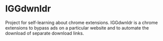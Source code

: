 # IGGdwnldr
Project for self-learning about chrome extensions. IGGdwnldr is a chrome extensions to bypass ads on a particular website and to automate the download of separate download links.
